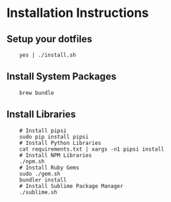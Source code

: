 # Installation Instructions

## Setup your dotfiles

        yes | ./install.sh

## Install System Packages

        brew bundle

## Install Libraries
        # Install pipsi
        sudo pip install pipsi
        # Install Python Libraries
        cat requirements.txt | xargs -n1 pipsi install
        # Install NPM Libraries
        ./npm.sh
        # Install Ruby Gems
        sudo ./gem.sh
        bundler install
        # Install Sublime Package Manager
        ./sublime.sh
